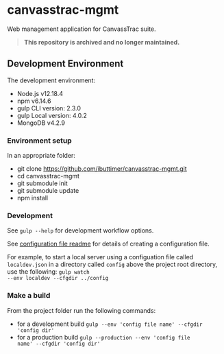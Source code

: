 # canvasstrac-mgmt
Web management application for CanvassTrac suite.

> **This repository is archived and no longer maintained.**

## Development Environment
The development environment:
* Node.js v12.18.4
* npm v6.14.6
* gulp CLI version: 2.3.0
* gulp Local version: 4.0.2
* MongoDB v4.2.9

### Environment setup
In an appropriate folder:
* git clone https://github.com/ibuttimer/canvasstrac-mgmt.git
* cd canvasstrac-mgmt
* git submodule init
* git submodule update
* npm install


### Development
See <code>gulp --help</code> for development workflow options.

See [configuration file readme](config/readme.txt) for details of creating a configuration file.

For example, to start a local server using a configuation file called <code>localdev.json</code> in a directory called <code>config</code> above the project root directory, use the following:
  <code>gulp watch --env localdev --cfgdir ../config</code>

### Make a build
From the project folder run the following commands:
* for a development build
<code>gulp --env 'config file name' --cfgdir 'config dir'</code>
* for a production build
<code>gulp --production --env 'config file name' --cfgdir 'config dir'</code>


